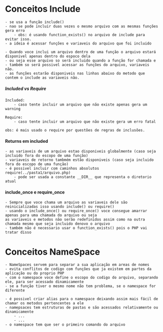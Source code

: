 # Conceitos Include

    - se usa a função include()
    - nao se pode incluir duas vezes o mesmo arquivo com as mesmas funções gera erro
        - obs: é usando function_exists() no arquivo de include para evitar isso.
    - a ideia é acessar funções e variaveis do arquivo que foi incluido

    - Quando voce inclui um arquivo dentro de uma função o arquivo estará disponivel apenas dentro do espoco dela
    - ou seja esse arquivo so será incluido quando a função for chamada e 
    - também so será possivel acessar as funções do arquivo, variaveis não.
    - as funções estarão disponiveis nas linhas abaixo do metodo que contem o include as variaveis não.

##### Included vs Require

    Included:
        - caso tente incluir um arquivo que não existe apenas gera um warning

    Require:
        - caso tente incluir um arquivo que não existe gera um erro fatal

    obs: é mais usado o require por questões de regras de inclusões.


#### Returns em included

    - as variaveis de um arquivo estao disponiveis globalmente (caso seja incluido fora do escopo de uma função)
    - variaveis de retorno tambmém estão disponiveis (caso seja incluido fora do escopo de uma função)
    - é possivel incluir com caminhos absolutos require(../pasta1/arquivo.php)
        - pode ser usada a constante __DIR__ que representa o diretorio atual

#### include_once e require_once

    - Sempre que voce chama um arquivo as variaveis dele são reinicializadas isso usando include() ou require()
    - usando o include_once() ou require_once() voce consegue amarrar apenas para uma chamada do arquivo ou seja
    as variaveis e metodos não serão redefinidos assim como na outra chamada mesmo que seja incluido denovo o arquivo
    - também não é necessario usar o function_exists() pois o PHP vai tratar disso

# Conceitos NameSpace

    - NameSpaces servem para separar a sua aplicação em areas de nomes
    - evita conflitos de codigo com funções que ja existem em partes da aplicação ou do proprio PHP
    - com o namespace voce define o escopo do codigo do arquivo, separando ele, para ser acessado dinamicamente
    - se a função tiver o mesmo nome não tem problema, se o namespace for diferente

    - é possivel criar alias para o namespace deixando assim mais fácil de chamar os metodos pertencentes a ele
    - namepsaces tem estruturas de pastas e são acessados relativamente ou dinamicamente
        - ...
        - ...
    - o namespace tem que ser o primeiro comando do arquivo